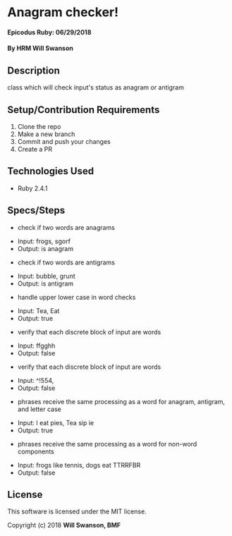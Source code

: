 # Anagram checker!

#### Epicodus Ruby: 06/29/2018

#### By HRM Will Swanson

## Description

class which will check input's status as anagram or antigram

## Setup/Contribution Requirements

1. Clone the repo
1. Make a new branch
1. Commit and push your changes
1. Create a PR

## Technologies Used

* Ruby 2.4.1

## Specs/Steps
* check if two words are anagrams
 - Input: frogs, sgorf
 - Output: is anagram
* check if two words are antigrams
 - Input: bubble, grunt
 - Output: is antigram
* handle upper lower case in word checks
 - Input: Tea, Eat
 - Output: true
* verify that each discrete block of input are words
 - Input: ffgghh
 - Output: false
* verify that each discrete block of input are words
 - Input: ^!554,
 - Output: false
* phrases receive the same processing as a word for anagram, antigram, and letter case
 - Input: I eat pies, Tea sip ie
 - Output: true
* phrases receive the same processing as a word for non-word components
 - Input: frogs like tennis, dogs eat TTRRFBR
 - Output: false

## License

This software is licensed under the MIT license.

Copyright (c) 2018 **Will Swanson, BMF**
